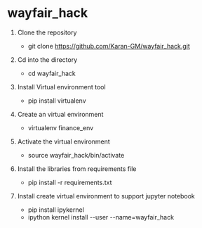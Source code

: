 # wayfair_hack
1. Clone the repository<br/>
	  * git clone https://github.com/Karan-GM/wayfair_hack.git<br/>

2. Cd into the directory<br/>
	  * cd wayfair_hack<br/>

2. Install Virtual environment tool<br/> 
	  * pip install virtualenv<br/>

3. Create an virtual environment<br/> 
	  * virtualenv finance_env<br/>

4. Activate the virtual environment<br/>
	  * source wayfair_hack/bin/activate<br/>

5. Install the libraries from requirements file<br/> 
	  * pip install -r requirements.txt<br/>
    
6. Install create virtual environment to support jupyter notebook<br/>
	  * pip install ipykernel<br/>
    * ipython kernel install --user --name=wayfair_hack<br/>
